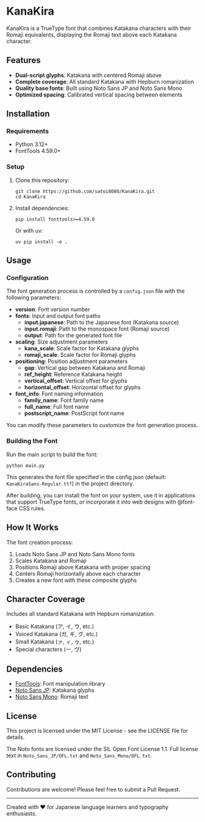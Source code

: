 # KanaKira

KanaKira is a TrueType font that combines Katakana characters with their Romaji equivalents, displaying the Romaji text above each Katakana character.

## Features

- **Dual-script glyphs**: Katakana with centered Romaji above
- **Complete coverage**: All standard Katakana with Hepburn romanization
- **Quality base fonts**: Built using Noto Sans JP and Noto Sans Mono
- **Optimized spacing**: Calibrated vertical spacing between elements

## Installation

### Requirements
- Python 3.12+
- FontTools 4.59.0+

### Setup
1. Clone this repository:
   ```
   git clone https://github.com/satoi8080/KanaKira.git
   cd KanaKira
   ```

2. Install dependencies:
   ```
   pip install fonttools>=4.59.0
   ```
   
   Or with uv:
   ```
   uv pip install -e .
   ```

## Usage

### Configuration

The font generation process is controlled by a `config.json` file with the following parameters:

- **version**: Font version number
- **fonts**: Input and output font paths
  - **input.japanese**: Path to the Japanese font (Katakana source)
  - **input.romaji**: Path to the monospace font (Romaji source)
  - **output**: Path for the generated font file
- **scaling**: Size adjustment parameters
  - **kana_scale**: Scale factor for Katakana glyphs
  - **romaji_scale**: Scale factor for Romaji glyphs
- **positioning**: Position adjustment parameters
  - **gap**: Vertical gap between Katakana and Romaji
  - **ref_height**: Reference Katakana height
  - **vertical_offset**: Vertical offset for glyphs
  - **horizontal_offset**: Horizontal offset for glyphs
- **font_info**: Font naming information
  - **family_name**: Font family name
  - **full_name**: Full font name
  - **postscript_name**: PostScript font name

You can modify these parameters to customize the font generation process.

### Building the Font

Run the main script to build the font:
```
python main.py
```

This generates the font file specified in the config.json (default: `KanaKiraSans-Regular.ttf`) in the project directory.

After building, you can install the font on your system, use it in applications that support TrueType fonts, or incorporate it into web designs with @font-face CSS rules.

## How It Works

The font creation process:
1. Loads Noto Sans JP and Noto Sans Mono fonts
2. Scales Katakana and Romaji
3. Positions Romaji above Katakana with proper spacing
4. Centers Romaji horizontally above each character
5. Creates a new font with these composite glyphs

## Character Coverage

Includes all standard Katakana with Hepburn romanization:
- Basic Katakana (ア, イ, ウ, etc.)
- Voiced Katakana (ガ, ギ, グ, etc.)
- Small Katakana (ァ, ィ, ゥ, etc.)
- Special characters (ー, ヴ)

## Dependencies

- [FontTools](https://github.com/fonttools/fonttools): Font manipulation library
- [Noto Sans JP](https://fonts.google.com/noto/specimen/Noto+Sans+JP): Katakana glyphs
- [Noto Sans Mono](https://fonts.google.com/noto/specimen/Noto+Sans+Mono): Romaji text

## License

This project is licensed under the MIT License - see the LICENSE file for details.

The Noto fonts are licensed under the SIL Open Font License 1.1. Full license text in `Noto_Sans_JP/OFL.txt` and `Noto_Sans_Mono/OFL.txt`.

## Contributing

Contributions are welcome! Please feel free to submit a Pull Request.

---

Created with ❤️ for Japanese language learners and typography enthusiasts.